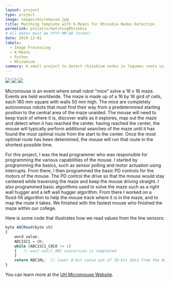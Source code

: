 ```yaml
---
layout: project
type: project
image: images/micromouse.jpg
title: Matching Template with K-Means for Rhizobia Nodes Detection
permalink: projects/matchingRhizobia
# All dates must be YYYY-MM-DD format!
date: 2019-12-01
labels:
  - Image Processing
  - K-Means
  - Python
  - Rhizobium 
summary: A small project to detect rhizobium nodes in legumes roots using OpenCV and K-Means.
---
```


<div class="ui small rounded images">
  <img class="ui image" src="https://raw.githubusercontent.com/Diolante/Matching-Template-with-K-Means-for-Rhizobia-Nodes-Detection/master/Exp.1%20-%20Florest%C3%B3polis%2C%2035DAE%2C%202017-2018%2C%20T15%2C%20R1%2C%20P2.jpg">
  <img class="ui image" src="https://raw.githubusercontent.com/Diolante/Matching-Template-with-K-Means-for-Rhizobia-Nodes-Detection/master/Exp.1%20-%20Florest%C3%B3polis%2C%2035DAE%2C%202017-2018%2C%20T22%2C%20R5%2C%20P3.jpg">
  <img class="ui image" src="https://raw.githubusercontent.com/Diolante/Matching-Template-with-K-Means-for-Rhizobia-Nodes-Detection/master/Exp.2%20-%20Florest%C3%B3polis%2C%2035DAE%2C%202017-2018%2C%20T4%2C%20R2%2C%20P4.jpg">
</div>

Micromouse is an event where small robot “mice” solve a 16 x 16 maze.  Events are held worldwide.  The maze is made up of a 16 by 16 gird of cells, each 180 mm square with walls 50 mm high.  The mice are completely autonomous robots that must find their way from a predetermined starting position to the central area of the maze unaided.  The mouse will need to keep track of where it is, discover walls as it explores, map out the maze and detect when it has reached the center.  having reached the center, the mouse will typically perform additional searches of the maze until it has found the most optimal route from the start to the center.  Once the most optimal route has been determined, the mouse will run that route in the shortest possible time.

For this project, I was the lead programmer who was responsible for programming the various capabilities of the mouse.  I started by programming the basics, such as sensor polling and motor actuation using interrupts.  From there, I then programmed the basic PD controls for the motors of the mouse.  The PD control the drive so that the mouse would stay centered while traversing the maze and keep the mouse driving straight.  I also programmed basic algorithms used to solve the maze such as a right wall hugger and a left wall hugger algorithm.  From there I worked on a flood-fill algorithm to help the mouse track where it is in the maze, and to map the route it takes.  We finished with the fastest mouse who finished the maze within our college.

Here is some code that illustrates how we read values from the line sensors:

```js
byte ADCRead(byte ch)
{
    word value;
    ADC1SC1 = ch;
    while (ADC1SC1_COCO != 1)
    {   // wait until ADC conversion is completed   
    }
    return ADC1RL;  // lower 8-bit value out of 10-bit data from the ADC
}
```

You can learn more at the [UH Micromouse Website](http://www-ee.eng.hawaii.edu/~mmouse/about.html).



